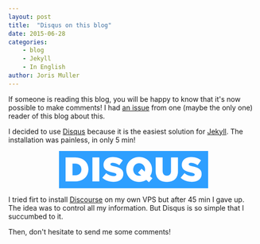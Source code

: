 ```yaml
---
layout: post
title:  "Disqus on this blog"
date: 2015-06-28
categories: 
    - blog 
    - Jekyll 
    - In English
author: Joris Muller
---
```


If someone is reading this blog, you will be happy to know that it's now possible to make comments! I had [an issue](https://github.com/jomuller/jomuller.github.io/issues/1) from one (maybe the only one) reader of this blog about this. 

I decided to use [Disqus](https://disqus.com) because it is the easiest solution for [Jekyll](http://jekyllrb.com/). The installation was painless, in only 5 min!

<img src="/assets/Disqus.png" title="Disqus logo"  style="display: block; margin: auto;" />

I tried firt to install [Discourse](http://www.discourse.org/) on my own VPS but after 45 min I gave up. The idea was to control all my information. But Disqus is so simple that I succumbed to it.

Then, don't hesitate to send me some comments!

